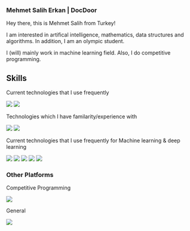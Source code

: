 ### Mehmet Salih Erkan | DocDoor

Hey there, this is Mehmet Salih from Turkey!

I am interested in artifical intelligence, mathematics, data structures and algorithms. In addition, I am an olympic student.

I (will) mainly work in machine learning field. Also, I do competitive programming.

## Skills
Current technologies that I use frequently

<img src = "https://camo.githubusercontent.com/121f5000155889c0642b8a6b2a33a7f5fbe5c32d9133dac405ac269da15fcf94/68747470733a2f2f696d672e736869656c64732e696f2f62616467652f432532422532422d3030353939433f7374796c653d666f722d7468652d6261646765266c6f676f3d63253242253242266c6f676f436f6c6f723d7768697465"> <img src = "https://camo.githubusercontent.com/27250b9f428b32314f8610e1a996939cc116da5f8c4d8a2f8ed37104275085b8/68747470733a2f2f696d672e736869656c64732e696f2f62616467652f507974686f6e2d3134333534433f7374796c653d666f722d7468652d6261646765266c6f676f3d707974686f6e266c6f676f436f6c6f723d7768697465">

Technologies which I have familarity/experience with

<img src = "https://camo.githubusercontent.com/3e1012ffd12fb3c5a64eb49efb221ba71e9c84bb12f64b2a230351ae5a831da3/68747470733a2f2f696d672e736869656c64732e696f2f62616467652f432d3030353939433f7374796c653d666f722d7468652d6261646765266c6f676f3d63266c6f676f436f6c6f723d7768697465"> <img src = "https://camo.githubusercontent.com/146641825a4dcaf7d047629441f6596b8d9d7327ec8c8104ea54d3b6aa1080b3/68747470733a2f2f696d672e736869656c64732e696f2f62616467652f4a6176615363726970742d4637444631453f7374796c653d666f722d7468652d6261646765266c6f676f3d6a617661736372697074266c6f676f436f6c6f723d7768697465">

Current technologies that I use frequently for Machine learning & deep learning

<img src = "https://camo.githubusercontent.com/c9c48a96706ea72695f19f6ad4cf7a43bd53ff336451792a0728564173a0472f/68747470733a2f2f696d672e736869656c64732e696f2f62616467652f54656e736f72666c6f772d4646364630303f7374796c653d666f722d7468652d6261646765266c6f676f3d74656e736f72666c6f77266c6f676f436f6c6f723d7768697465"> <img src = "https://camo.githubusercontent.com/4eeaeb09fc028fcaa6ecfde273bb1bcecd6670eec820234eb2d53bc92d93af83/68747470733a2f2f696d672e736869656c64732e696f2f62616467652f5079546f7263682d4545344332433f7374796c653d666f722d7468652d6261646765266c6f676f3d7079746f726368266c6f676f436f6c6f723d7768697465"> <img src = "https://camo.githubusercontent.com/1442553e2967d41bc6d8b971e66764f2a09c49541d9cd0bbbab5b28bccb9a21b/68747470733a2f2f696d672e736869656c64732e696f2f62616467652f4b657261732d4430303030303f7374796c653d666f722d7468652d6261646765266c6f676f3d6b65726173266c6f676f436f6c6f723d7768697465"> <img src = "https://camo.githubusercontent.com/9fdae66380fc68ff0a1bf5706cb36911a23dd098ab9a356775ff7129c2c3840f/68747470733a2f2f696d672e736869656c64732e696f2f62616467652f4e756d50792d3031333234333f7374796c653d666f722d7468652d6261646765266c6f676f3d6e756d7079266c6f676f436f6c6f723d7768697465"> <img src = "https://camo.githubusercontent.com/a5a8356d01018d112024bfcec285eab3724547b76dee06d6b4bd5427645a3ee0/68747470733a2f2f696d672e736869656c64732e696f2f62616467652f70616e6461732d3135303435383f7374796c653d666f722d7468652d6261646765266c6f676f3d70616e646173266c6f676f436f6c6f723d7768697465">

### Other Platforms

Competitive Programming

[<img src = "https://camo.githubusercontent.com/a11446b51be43ac21a88d7afd24ccd8a323742d4354c20267ef1a398364dd038/68747470733a2f2f696d672e736869656c64732e696f2f62616467652f2d3030454136343f7374796c653d666f722d7468652d6261646765266c6f676f3d6861636b657272616e6b266c6f676f436f6c6f723d7768697465">](https://www.hackerrank.com/saliherk4n)

General

[<img src = "https://camo.githubusercontent.com/2b3d5d38ef1eb408f65e8d503deae3516cf6d00c1910f801a5cae2449b69566e/68747470733a2f2f696d672e736869656c64732e696f2f62616467652f2d3041363643323f7374796c653d666f722d7468652d6261646765266c6f676f3d6c696e6b6564696e266c6f676f436f6c6f723d7768697465">](https://www.linkedin.com/in/mehmetsaliherkan/)
